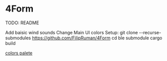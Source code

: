 # 4Form


TODO: README



Add baisic wind sounds 
Change Main  UI colors
Setup:
git clone --recurse-submodules https://github.com/FilipRuman/4Form
cd ble submodule
cargo build

[colors palete](https://coolors.co/ffcc85-ff9f1c-7a4700-9fb1bc-6e8898-2e5266-233a46-172126-62732f-ad1717)
